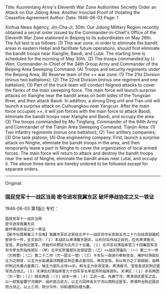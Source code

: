 Title: Kuomintang Army's Eleventh War Zone Authorities Secretly Order an Attack on Our Jidong Area: Another Ironclad Proof of Violating the Ceasefire Agreement
Author:
Date: 1946-06-03
Page: 1

Xinhua News Agency, Jin-Cha-Ji, 30th: Our Jidong Military Region recently obtained a secret order issued by the Commander-in-Chief's Office of the Eleventh War Zone stationed in Beiping to its subordinates on May 26th. The full text is as follows: (1) This war zone, in order to eliminate the bandit areas in eastern Hebei and facilitate future operations, should first eliminate the bandit troops near Xianghe, Baodi, and Lutai. The starting time is scheduled for the morning of May 30th. (2) The troops commanded by Li Wen, Commander-in-Chief of the 34th Group Army and Commander of the Beiping Area Sweeping Command: (A) Troops and security regiments under the Beiping Area; (B) Reserve team of the ×× war zone: (1) The 21st Division (minus two battalions); (2) The 22nd Division (minus one regiment and one battalion); (3) Part of the truck team will conduct feigned attacks to cover the flanks of the main sweeping force. The main force will launch surprise attacks on Xianghe near the bandit areas on both sides of the Tongxian River, and then attack Baodi. In addition, a strong Ding unit and Tian unit will launch a surprise attack on Cuihuangkou near Yangcun. After the main force occupies ××, it will join forces with the main force to attack Baodi, eliminate the bandit troops near Xianghe and Baodi, and occupy the area. (3) The troops commanded by Mu Tingfang, Commander of the 94th Army and Commander of the Tianjin Area Sweeping Command. Tianjin Area: (1) Two infantry regiments (minus one battalion); (2) Two artillery companies; (3) One tank platoon; (4) One engineering company. First, launch a surprise attack on Ninghe, eliminate the bandit troops in the area, and then temporarily leave a part in Ninghe to cover the organization of local armed forces. The main force will return to attack and destroy the bandit troops near the west of Ninghe, eliminate the bandit areas near Lutai, and occupy it. The above three items are hereby ordered to be followed except for separate orders.



<hr /> 

Original: 


### 国民党军十一战区当局  密令进攻我冀东区  破坏停战协定之又一铁证

1946-06-03
第1版()
专栏：

    国民党军十一战区当局
    密令进攻我冀东区
    破坏停战协定之又一铁证
    【新华社晋察冀三十日电】我冀东军区近获驻北平十一战区司令长官部五月二十六日给其部属机密命令一件，全文如次：（１）本战区以肃清冀东匪区，以利尔后作战之目的，应先肃清香河、宝坻、芦台附近匪军，开始时间预定为五月三十日晨。（２）北平区扫荡指挥官三十四集团军总司令李文所指挥部队：（甲）北平区所属部队及保安团；（乙）××战区预备队：（一）第二十一师（欠两营）；（二）第二十二师（欠一团又一营）；（三）卡车队一部进行牵制攻击，掩护扫荡部队主力之侧背，以主力分由通县河两匪区附近袭占香河后，再攻宝坻。另以有力之丁部田部，由杨村附近先袭占崔黄口，候主力部队占领××后，即与主力会攻宝坻，肃清香河、宝坻各该区附近匪军而占领之。（３）天津区扫荡指挥官九十四军军长牟廷芳所指挥部队。天津区：（１）步兵两团（欠一营）；（２）炮兵两连；（３）战车一排；（４）工兵一连。先袭宁河，肃清该区匪军之后，以一部暂留置宁河掩护，组织民众武力，以主力回师击灭宁河以西附近匪军，肃清芦台附近匪区而占领之。以上三项，除分令外，仰即遵照办理为要。
